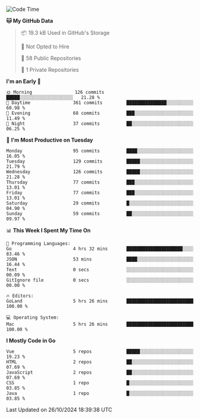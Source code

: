 <!--START_SECTION:waka-->
![Code Time](http://img.shields.io/badge/Code%20Time-1%2C313%20hrs%2012%20mins-blue)

**🐱 My GitHub Data** 

> 📦 19.3 kB Used in GitHub's Storage 
 > 
> 🚫 Not Opted to Hire
 > 
> 📜 58 Public Repositories 
 > 
> 🔑 1 Private Repositories 
 > 
**I'm an Early 🐤** 

```text
🌞 Morning                126 commits         █████░░░░░░░░░░░░░░░░░░░░   21.28 % 
🌆 Daytime                361 commits         ███████████████░░░░░░░░░░   60.98 % 
🌃 Evening                68 commits          ███░░░░░░░░░░░░░░░░░░░░░░   11.49 % 
🌙 Night                  37 commits          ██░░░░░░░░░░░░░░░░░░░░░░░   06.25 % 
```
📅 **I'm Most Productive on Tuesday** 

```text
Monday                   95 commits          ████░░░░░░░░░░░░░░░░░░░░░   16.05 % 
Tuesday                  129 commits         █████░░░░░░░░░░░░░░░░░░░░   21.79 % 
Wednesday                126 commits         █████░░░░░░░░░░░░░░░░░░░░   21.28 % 
Thursday                 77 commits          ███░░░░░░░░░░░░░░░░░░░░░░   13.01 % 
Friday                   77 commits          ███░░░░░░░░░░░░░░░░░░░░░░   13.01 % 
Saturday                 29 commits          █░░░░░░░░░░░░░░░░░░░░░░░░   04.90 % 
Sunday                   59 commits          ██░░░░░░░░░░░░░░░░░░░░░░░   09.97 % 
```


📊 **This Week I Spent My Time On** 

```text
💬 Programming Languages: 
Go                       4 hrs 32 mins       █████████████████████░░░░   83.46 % 
JSON                     53 mins             ████░░░░░░░░░░░░░░░░░░░░░   16.44 % 
Text                     0 secs              ░░░░░░░░░░░░░░░░░░░░░░░░░   00.09 % 
GitIgnore file           0 secs              ░░░░░░░░░░░░░░░░░░░░░░░░░   00.00 % 

🔥 Editors: 
GoLand                   5 hrs 26 mins       █████████████████████████   100.00 % 

💻 Operating System: 
Mac                      5 hrs 26 mins       █████████████████████████   100.00 % 
```

**I Mostly Code in Go** 

```text
Vue                      5 repos             █████░░░░░░░░░░░░░░░░░░░░   19.23 % 
HTML                     2 repos             ██░░░░░░░░░░░░░░░░░░░░░░░   07.69 % 
JavaScript               2 repos             ██░░░░░░░░░░░░░░░░░░░░░░░   07.69 % 
CSS                      1 repo              █░░░░░░░░░░░░░░░░░░░░░░░░   03.85 % 
Java                     1 repo              █░░░░░░░░░░░░░░░░░░░░░░░░   03.85 % 
```




 Last Updated on 26/10/2024 18:39:38 UTC
<!--END_SECTION:waka-->
